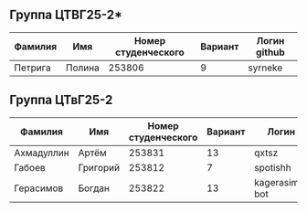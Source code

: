 ## Группа ЦТВГ25-2*
| Фамилия | Имя | Номер студенческого | Вариант | Логин github |
|---------|------|-------------|----|-------|
| Петрига | Полина | 253806 | 9 | syrneke |

## Группа ЦТвГ25-2
| Фамилия | Имя | Номер студенческого | Вариант | Логин github |
|---------|------|-------------|----|-------|
| Ахмадуллин | Артём | 253831 | 13 | qxtsz |
| Габоев | Григорий | 253812 | 7 | spotishh |
| Герасимов | Богдан | 253822 | 13 | kagerasimov1973-bot |